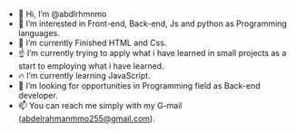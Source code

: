 - 👋 Hi, I’m @abdlrhmnmo
- 👀 I’m interested in Front-end, Back-end, Js and python as Programming languages.
- 🌱 I’m currently Finished HTML and Css.
- ☝ I’m currently trying to apply what i have learned in small projects as a start to employing what i have learned.
- 🔥 I’m currently learning JavaScript.
- 💞️ I’m looking for opportunities in Programming field as Back-end developer.
- 📫 You can reach me simply with my G-mail (abdelrahmanmmo255@gmail.com).

<!---
abdlrhmnmo/abdlrhmnmo is a ✨ special ✨ repository because its `README.md` (this file) appears on your GitHub profile.
You can click the Preview link to take a look at your changes.
--->
